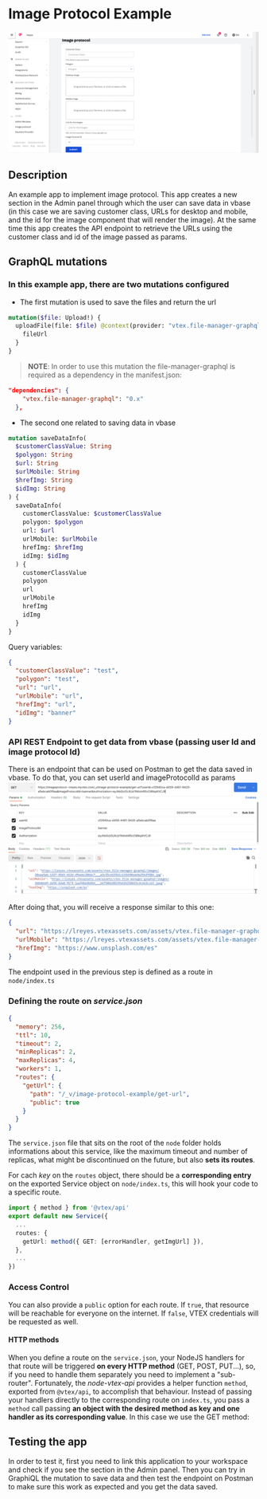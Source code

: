 # Image Protocol Example

![Admin Section: Image Protocol](../public//metadata/images/screenshots/desktop/desktop.png)

## Description

An example app to implement image protocol. This app creates a new section in the Admin panel through which the user can save data in vbase (in this case we are saving customer class, URLs for desktop and mobile, and the id for the image component that will render the image). At the same time this app creates the API endpoint to retrieve the URLs using the customer class and id of the image passed as params.

## GraphQL mutations

### In this example app, there are two mutations configured

- The first mutation is used to save the files and return the url

```graphql
mutation($file: Upload!) {
  uploadFile(file: $file) @context(provider: "vtex.file-manager-graphql") {
    fileUrl
  }
}
```

> **NOTE**: In order to use this mutation the file-manager-graphql is required as a dependency in the manifest.json:

```json
"dependencies": {
    "vtex.file-manager-graphql": "0.x"
  },
```

- The second one related to saving data in vbase

```graphql
mutation saveDataInfo(
  $customerClassValue: String
  $polygon: String
  $url: String
  $urlMobile: String
  $hrefImg: String
  $idImg: String
) {
  saveDataInfo(
    customerClassValue: $customerClassValue
    polygon: $polygon
    url: $url
    urlMobile: $urlMobile
    hrefImg: $hrefImg
    idImg: $idImg
  ) {
    customerClassValue
    polygon
    url
    urlMobile
    hrefImg
    idImg
  }
}
```

Query variables:

```json
{
  "customerClassValue": "test",
  "polygon": "test",
  "url": "url",
  "urlMobile": "url",
  "hrefImg": "url",
  "idImg": "banner"
}
```

### API REST Endpoint to get data from vbase (passing user Id and image protocol Id)

There is an endpoint that can be used on Postman to get the data saved in vbase.
To do that, you can set userId and imageProtocolId as params
![Postman](../public//metadata/images/postman.png)

After doing that, you will receive a response similar to this one:

```json
{
  "url": "https://lreyes.vtexassets.com/assets/vtex.file-manager-graphql/images/261f8852-22b6-4048-b688-37a7d61ddd48___200c03de6f2e80dc23434cff4caf7f9a.jpeg",
  "urlMobile": "https://lreyes.vtexassets.com/assets/vtex.file-manager-graphql/images/0500ef76-eaf4-4b6c-bd01-08e69c4e4744___a3cf5c6525b1c13fdf06eb4a256f958d.jpg",
  "hrefImg": "https://www.unsplash.com/es"
}
```

The endpoint used in the previous step is defined as a route in `node/index.ts`

### Defining the route on _service.json_

```json
{
  "memory": 256,
  "ttl": 10,
  "timeout": 2,
  "minReplicas": 2,
  "maxReplicas": 4,
  "workers": 1,
  "routes": {
    "getUrl": {
      "path": "/_v/image-protocol-example/get-url",
      "public": true
    }
  }
}
```

The `service.json` file that sits on the root of the `node` folder holds informations about this service, like the maximum timeout and number of replicas, what might be discontinued on the future, but also **sets its routes**.

For cach _key_ on the `routes` object, there should be a **corresponding entry** on the exported Service object on `node/index.ts`, this will hook your code to a specific route.

```ts
import { method } from '@vtex/api'
export default new Service({
  ...
  routes: {
    getUrl: method({ GET: [errorHandler, getImgUrl] }),
  },
  ...
})
```

### Access Control

You can also provide a `public` option for each route. If `true`, that resource will be reachable for everyone on the internet. If `false`, VTEX credentials will be requested as well.

#### HTTP methods

When you define a route on the `service.json`, your NodeJS handlers for that route will be triggered **on every HTTP method** (GET, POST, PUT...), so, if you need to handle them separately you need to implement a "sub-router". Fortunately, the _node-vtex-api_ provides a helper function `method`, exported from `@vtex/api`, to accomplish that behaviour. Instead of passing your handlers directly to the corresponding route on `index.ts`, you pass a `method` call passing **an object with the desired method as key and one handler as its corresponding value**.
In this case we use the GET method:

## Testing the app

In order to test it, first you need to link this application to your workspace and check if you see the section in the Admin panel. Then you can try in GraphiQL the mutation to save data and then test the endpoint on Postman to make sure this work as expected and you get the data saved.
